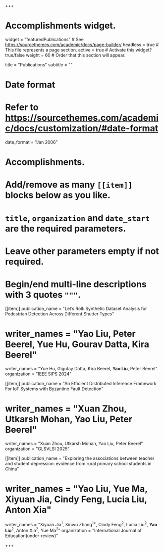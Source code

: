 +++
# Accomplishments widget.
widget = "featuredPublications"  # See https://sourcethemes.com/academic/docs/page-builder/
headless = true  # This file represents a page section.
active = true  # Activate this widget? true/false
weight = 60  # Order that this section will appear.

title = "Publications"
subtitle = ""

# Date format
#   Refer to https://sourcethemes.com/academic/docs/customization/#date-format
date_format = "Jan 2006"

# Accomplishments.
#   Add/remove as many `[[item]]` blocks below as you like.
#   `title`, `organization` and `date_start` are the required parameters.
#   Leave other parameters empty if not required.
#   Begin/end multi-line descriptions with 3 quotes `"""`.
 
[[item]]
  publication_name = "Let’s Roll: Synthetic Dataset Analysis for Pedestrian Detection Across Different Shutter Types"

#  writer_names = "Yao Liu, Peter Beerel, Yue Hu, Gourav Datta, Kira Beerel"
  writer_names = "Yue Hu, Gigutay Datta, Kira Beerel, **Yao Liu**, Peter Beerel"
  organization = "IEEE SiPS 2024"


[[item]]
  publication_name = "An Efficient Distributed Inference Framework For IoT Systems with Byzantine Fault Detection"

#  writer_names = "Xuan Zhou, Utkarsh Mohan, Yao Liu, Peter Beerel"
  writer_names = "Xuan Zhou, Utkarsh Mohan, Yao Liu, Peter Beerel"
  organization = "GLSVLSI 2025"
 

[[item]]
  publication_name = "Exploring the associations between teacher and student depression: evidence from rural primary school students in China"

#  writer_names = "Yao Liu, Yue Ma, Xiyuan Jia, Cindy Feng, Lucia Liu, Anton Xia"
  writer_names = "Xiyuan Jia<sup>1</sup>, Xinwu Zhang<sup>1*</sup>, Cindy Feng<sup>2</sup>, Lucia Liu<sup>2</sup>, **Yao Liu**<sup>2</sup>, Anton Xia<sup>2</sup>, Yue Ma<sup>2</sup>"
  organization = "International Journal of Education(under-review)"




+++
